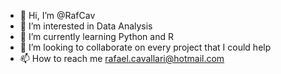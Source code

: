 - 👋 Hi, I’m @RafCav
- 👀 I’m interested in Data Analysis
- 🌱 I’m currently learning Python and R
- 💞️ I’m looking to collaborate on every project that I could help
- 📫 How to reach me rafael.cavallari@hotmail.com

<!---
RafCav/RafCav is a ✨ special ✨ repository because its `README.md` (this file) appears on your GitHub profile.
You can click the Preview link to take a look at your changes.
--->
